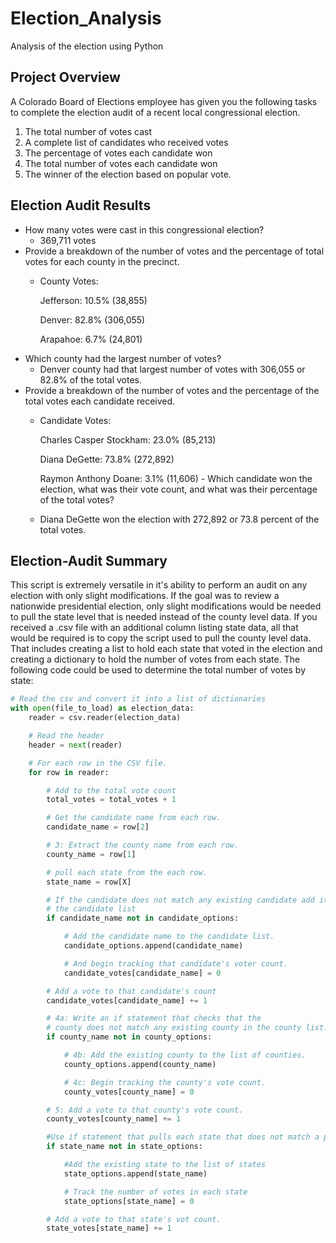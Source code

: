 # Election_Analysis
Analysis of the election using Python

## Project Overview
A Colorado Board of Elections employee has given you the following tasks to complete the election audit of a recent local congressional election.

1. The total number of votes cast
2. A complete list of candidates who received votes
3. The percentage of votes each candidate won
4. The total number of votes each candidate won
5. The winner of the election based on popular vote.

## Election Audit Results
  - How many votes were cast in this congressional election?
      - 369,711 votes
  -  Provide a breakdown of the number of votes and the percentage of total votes for each county in the precinct.
      - County Votes:
          
          Jefferson: 10.5% (38,855)
          
          Denver: 82.8% (306,055)
          
          Arapahoe: 6.7% (24,801)
   - Which county had the largest number of votes?
      - Denver county had that largest number of votes with 306,055 or 82.8% of the total votes.
   - Provide a breakdown of the number of votes and the percentage of the total votes each candidate received.
      - Candidate Votes: 
        
        Charles Casper Stockham: 23.0% (85,213)
        
        Diana DeGette: 73.8% (272,892)
        
        Raymon Anthony Doane: 3.1% (11,606)
    - Which candidate won the election, what was their vote count, and what was their percentage of the total votes?
       - Diana DeGette won the election with 272,892 or 73.8 percent of the total votes.

## Election-Audit Summary

This script is extremely versatile in it's ability to perform an audit on any election with only slight modifications. If the goal was to review a nationwide presidential election, only slight modifications would be needed to pull the state level that is needed instead of the county level data. If you received a .csv file with an additional column listing state data, all that would be required is to copy the script used to pull the county level data. That includes creating a list to hold each state that voted in the election and creating a dictionary to hold the number of votes from each state. The following code could be used to determine the total number of votes by state:

```python
# Read the csv and convert it into a list of dictionaries
with open(file_to_load) as election_data:
    reader = csv.reader(election_data)

    # Read the header
    header = next(reader)

    # For each row in the CSV file.
    for row in reader:

        # Add to the total vote count
        total_votes = total_votes + 1

        # Get the candidate name from each row.
        candidate_name = row[2]

        # 3: Extract the county name from each row.
        county_name = row[1]

        # pull each state from the each row.
        state_name = row[X]

        # If the candidate does not match any existing candidate add it to
        # the candidate list
        if candidate_name not in candidate_options:

            # Add the candidate name to the candidate list.
            candidate_options.append(candidate_name)

            # And begin tracking that candidate's voter count.
            candidate_votes[candidate_name] = 0

        # Add a vote to that candidate's count
        candidate_votes[candidate_name] += 1

        # 4a: Write an if statement that checks that the
        # county does not match any existing county in the county list.
        if county_name not in county_options:

            # 4b: Add the existing county to the list of counties.
            county_options.append(county_name)

            # 4c: Begin tracking the county's vote count.
            county_votes[county_name] = 0

        # 5: Add a vote to that county's vote count.
        county_votes[county_name] += 1

        #Use if statement that pulls each state that does not match a previous state in the state list
        if state_name not in state_options:

            #Add the existing state to the list of states
            state_options.append(state_name)

            # Track the number of votes in each state
            state_options[state_name] = 0

        # Add a vote to that state's vot count.
        state_votes[state_name] += 1
```
